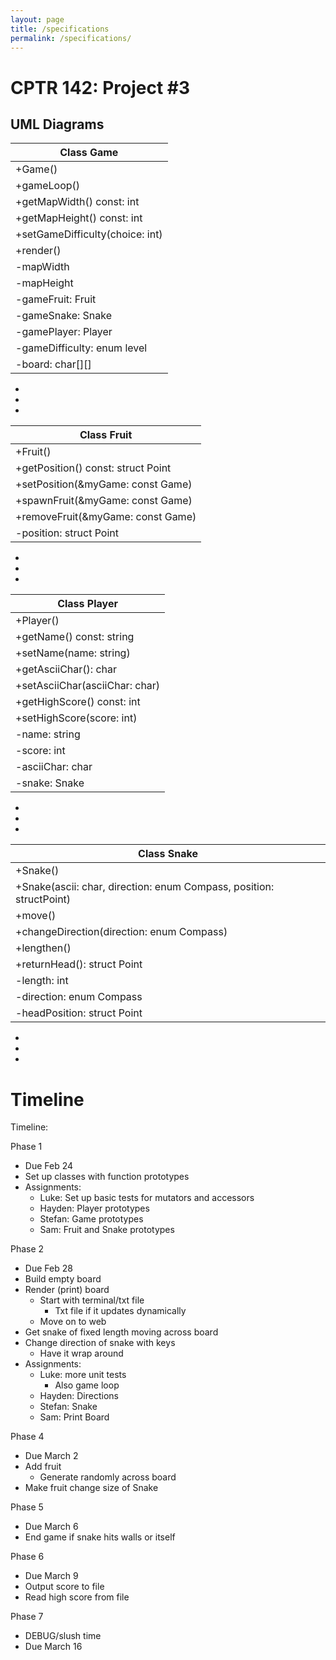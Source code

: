 ```yaml
---
layout: page
title: /specifications
permalink: /specifications/
---
```


# CPTR 142: Project #3
## UML Diagrams
|Class Game   	|
|----------	|
|+Game()  	|
|+gameLoop()   	|
|+getMapWidth() const: int |
|+getMapHeight() const: int |
|+setGameDifficulty(choice: int) |
|+render() 	|
|-mapWidth |
|-mapHeight |
|-gameFruit: Fruit |
|-gameSnake: Snake |
|-gamePlayer: Player |
|-gameDifficulty: enum level |
|-board: char[][] |

-
-
-

|Class Fruit |
|----------- |
|+Fruit() |
|+getPosition() const: struct Point |
|+setPosition(&myGame: const Game) |
|+spawnFruit(&myGame: const Game) |
|+removeFruit(&myGame: const Game) |
|-position: struct Point |

-
-
-

|Class Player |
|------------ |
|+Player() |
|+getName() const: string |
|+setName(name: string) |
|+getAsciiChar(): char |
|+setAsciiChar(asciiChar: char) |
|+getHighScore() const: int |
|+setHighScore(score: int) |
|-name: string |
|-score: int |
|-asciiChar: char |
|-snake: Snake |

-
-
-

|Class Snake |
|----------- |
|+Snake() |
|+Snake(ascii: char, direction: enum Compass, position: structPoint) |
|+move() |
|+changeDirection(direction: enum Compass) |
|+lengthen() |
|+returnHead(): struct Point |
|-length: int |
|-direction: enum Compass |
|-headPosition: struct Point |

-
-
-

# Timeline

Timeline:

Phase 1
- Due Feb 24
- Set up classes with function prototypes
- Assignments:
	- Luke: Set up basic tests for mutators and accessors
	- Hayden: Player prototypes 
	- Stefan: Game prototypes
	- Sam: Fruit and Snake prototypes

Phase 2
- Due Feb 28
- Build empty board
- Render (print) board
	- Start with terminal/txt file
		- Txt file if it updates dynamically
	- Move on to web 
- Get snake of fixed length moving across board
- Change direction of snake with keys
	- Have it wrap around
- Assignments:
	- Luke: more unit tests
		- Also game loop
	- Hayden: Directions
	- Stefan: Snake
	- Sam: Print Board

Phase 4
- Due March 2
- Add fruit
	- Generate randomly across board
- Make fruit change size of Snake

Phase 5
- Due March 6
- End game if snake hits walls or itself

Phase 6
- Due March 9
- Output score to file
- Read high score from file

Phase 7
- DEBUG/slush time
- Due March 16
